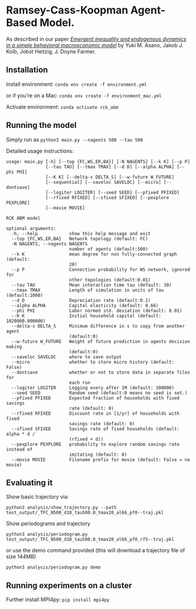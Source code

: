 # Ramsey-Cass-Koopman Agent-Based Model.

As described in our paper [_Emergent inequality and endogenous dynamics in a simple behavioral macroeconomic model_](https://arxiv.org/abs/1907.02155) by Yuki M. Asano, Jakob J. Kolb, Jobst Heitzig, J. Doyne Farmer.


## Installation
Install environment:
`conda env create -f environment.yml`

or if you're on a Mac:
`conda env create -f environment_mac.yml`

Activate environment:
`conda activate rck_abm`


## Running the model
Simply run as `python3 main.py --nagents 500 --tau 500`

Detailed usage instructions:
```
usage: main.py [-h] [--top {FC,WS,ER,BA}] [-N NAGENTS] [--k K] [--p P]
               [--tau TAU] [--tmax TMAX] [--d D] [--alpha ALPHA] [--phi PHI]
               [--K K] [--delta-s DELTA_S] [--w-future W_FUTURE]
               [--sequential] [--saveloc SAVELOC] [--micro] [--dontsave]
               [--logiter LOGITER] [--seed SEED] [--pfixed PFIXED]
               [--rfixed RFIXED] [--sfixed SFIXED] [--pexplore PEXPLORE]
               [--movie MOVIE]

RCK ABM model

optional arguments:
  -h, --help            show this help message and exit
  --top {FC,WS,ER,BA}   Network topology (default: FC)
  -N NAGENTS, --nagents NAGENTS
                        number of agents (default:500)
  --k K                 mean degree for non fully-connected graph (default:
                        20)
  --p P                 Connection probability for WS network, ignored for
                        other topologies (default:0.01)
  --tau TAU             Mean interaction time tau (default: 30)
  --tmax TMAX           Length of simulation in units of tau (default:1000)
  --d D                 Depreciation rate (default:0.1)
  --alpha ALPHA         Capital elasticity (default: 0.66)
  --phi PHI             Labor normed std. deviation (default: 0.01)
  --K K                 Initial household capital (default: 1020000.000000)
  --delta-s DELTA_S     Minimum difference in s to copy from another agent
                        (default:0)
  --w-future W_FUTURE   Weight of future prediction in agents decision making
                        (default:0)
  --saveloc SAVELOC     where to save output
  --micro               whether to store micro history (default: False)
  --dontsave            whether or not to store data in separate files for
                        each run
  --logiter LOGITER     Logging every after 1M (default: 100000)
  --seed SEED           Random seed (default:0 means no seed is set.)
  --pfixed PFIXED       Expected fraction of households with fixed savings
                        rate (default: 0)
  --rfixed RFIXED       Discount rate in [1/yr] of households with fixed
                        savings rate (default: 0)
  --sfixed SFIXED       Savings rate of fixed households (default: alpha * d /
                        (rfixed + d))
  --pexplore PEXPLORE   probability to explore random savings rate instead of
                        imitating (default: 0)
  --movie MOVIE         Filename prefix for movie (default: False = no movie)
```
  ## Evaluating it
  Show basic trajectory via: 
```
python3 analysis/show_trajectory.py --path test_output/_TFC_N500_d10_tau500.0_tmax20_al66_pf0--traj.pkl
```

  Show periodograms and trajectory
```
python3 analysis/periodogram.py test_output/_TFC_N500_d10_tau500.0_tmax20_al66_pf0_rf5--traj.pkl
```
or use the demo command provided (this will download a trajectory file of size 144MB)
```
python3 analysis/periodogram.py demo
```

## Running experiments on a cluster
Further install MPI4py: `pip install mpi4py`